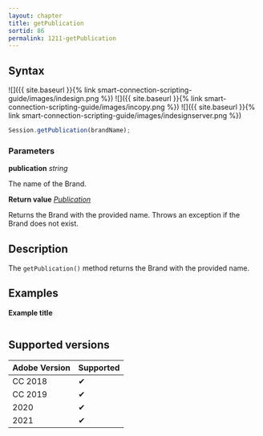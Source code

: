 ```yaml
---
layout: chapter
title: getPublication
sortid: 86
permalink: 1211-getPublication
---
```

## Syntax

![]({{ site.baseurl }}{% link smart-connection-scripting-guide/images/indesign.png %}) ![]({{ site.baseurl }}{% link smart-connection-scripting-guide/images/incopy.png %}) ![]({{ site.baseurl }}{% link smart-connection-scripting-guide/images/indesignserver.png %})
```javascript
Session.getPublication(brandName);
```

### Parameters

**publication** *string*

The name of the Brand.

**Return value** *[Publication](../../EntPublication/index.md)*

Returns the Brand with the provided name. Throws an exception if the Brand does not exist.

## Description

The `getPublication()` method returns the Brand with the provided name.

## Examples

**Example title**

```javascript

```

## Supported versions

| Adobe Version | Supported |
|---------------|---------|
| CC 2018       | ✔       |
| CC 2019       | ✔       |
| 2020          | ✔       |
| 2021          | ✔       |